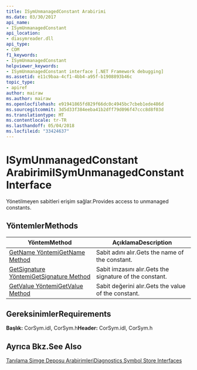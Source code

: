 ```yaml
---
title: ISymUnmanagedConstant Arabirimi
ms.date: 03/30/2017
api_name:
- ISymUnmanagedConstant
api_location:
- diasymreader.dll
api_type:
- COM
f1_keywords:
- ISymUnmanagedConstant
helpviewer_keywords:
- ISymUnmanagedConstant interface [.NET Framework debugging]
ms.assetid: e11c9baa-4cf1-4bb4-a95f-b1908893b46c
topic_type:
- apiref
author: mairaw
ms.author: mairaw
ms.openlocfilehash: e91941865fd829f66dc0c4945bc7cbeb1ede486d
ms.sourcegitcommit: 3d5d33f384eeba41b2dff79d096f47ccc8d8f03d
ms.translationtype: MT
ms.contentlocale: tr-TR
ms.lasthandoff: 05/04/2018
ms.locfileid: "33424637"
---
```

# <a name="isymunmanagedconstant-interface"></a><span data-ttu-id="0d173-102">ISymUnmanagedConstant Arabirimi</span><span class="sxs-lookup"><span data-stu-id="0d173-102">ISymUnmanagedConstant Interface</span></span>
<span data-ttu-id="0d173-103">Yönetilmeyen sabitleri erişim sağlar.</span><span class="sxs-lookup"><span data-stu-id="0d173-103">Provides access to unmanaged constants.</span></span>  
  
## <a name="methods"></a><span data-ttu-id="0d173-104">Yöntemler</span><span class="sxs-lookup"><span data-stu-id="0d173-104">Methods</span></span>  
  
|<span data-ttu-id="0d173-105">Yöntem</span><span class="sxs-lookup"><span data-stu-id="0d173-105">Method</span></span>|<span data-ttu-id="0d173-106">Açıklama</span><span class="sxs-lookup"><span data-stu-id="0d173-106">Description</span></span>|  
|------------|-----------------|  
|[<span data-ttu-id="0d173-107">GetName Yöntemi</span><span class="sxs-lookup"><span data-stu-id="0d173-107">GetName Method</span></span>](../../../../docs/framework/unmanaged-api/diagnostics/isymunmanagedconstant-getname-method.md)|<span data-ttu-id="0d173-108">Sabit adını alır.</span><span class="sxs-lookup"><span data-stu-id="0d173-108">Gets the name of the constant.</span></span>|  
|[<span data-ttu-id="0d173-109">GetSignature Yöntemi</span><span class="sxs-lookup"><span data-stu-id="0d173-109">GetSignature Method</span></span>](../../../../docs/framework/unmanaged-api/diagnostics/isymunmanagedconstant-getsignature-method.md)|<span data-ttu-id="0d173-110">Sabit imzasını alır.</span><span class="sxs-lookup"><span data-stu-id="0d173-110">Gets the signature of the constant.</span></span>|  
|[<span data-ttu-id="0d173-111">GetValue Yöntemi</span><span class="sxs-lookup"><span data-stu-id="0d173-111">GetValue Method</span></span>](../../../../docs/framework/unmanaged-api/diagnostics/isymunmanagedconstant-getvalue-method.md)|<span data-ttu-id="0d173-112">Sabit değerini alır.</span><span class="sxs-lookup"><span data-stu-id="0d173-112">Gets the value of the constant.</span></span>|  
  
## <a name="requirements"></a><span data-ttu-id="0d173-113">Gereksinimler</span><span class="sxs-lookup"><span data-stu-id="0d173-113">Requirements</span></span>  
 <span data-ttu-id="0d173-114">**Başlık:** CorSym.idl, CorSym.h</span><span class="sxs-lookup"><span data-stu-id="0d173-114">**Header:** CorSym.idl, CorSym.h</span></span>  
  
## <a name="see-also"></a><span data-ttu-id="0d173-115">Ayrıca Bkz.</span><span class="sxs-lookup"><span data-stu-id="0d173-115">See Also</span></span>  
 [<span data-ttu-id="0d173-116">Tanılama Simge Deposu Arabirimleri</span><span class="sxs-lookup"><span data-stu-id="0d173-116">Diagnostics Symbol Store Interfaces</span></span>](../../../../docs/framework/unmanaged-api/diagnostics/diagnostics-symbol-store-interfaces.md)
